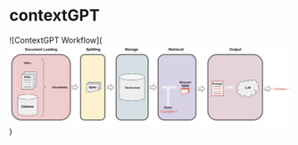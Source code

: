 # contextGPT
![ContextGPT Workflow](![Alt Text](https://github.com/kksahay/contextGPT/blob/main/download.jpeg))
